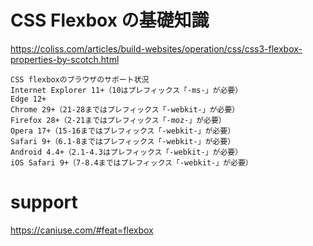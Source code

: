 # CSS Flexbox の基礎知識
https://coliss.com/articles/build-websites/operation/css/css3-flexbox-properties-by-scotch.html

```
CSS flexboxのブラウザのサポート状況
Internet Explorer 11+（10はプレフィックス「-ms-」が必要）
Edge 12+
Chrome 29+（21-28まではプレフィックス「-webkit-」が必要）
Firefox 28+（2-21まではプレフィックス「-moz-」が必要）
Opera 17+（15-16まではプレフィックス「-webkit-」が必要）
Safari 9+（6.1-8まではプレフィックス「-webkit-」が必要）
Android 4.4+（2.1-4.3はプレフィックス「-webkit-」が必要）
iOS Safari 9+（7-8.4まではプレフィックス「-webkit-」が必要）
```

# support
https://caniuse.com/#feat=flexbox
